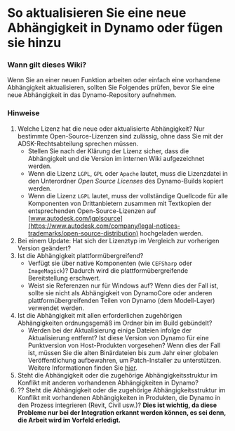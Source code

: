 # So aktualisieren Sie eine neue Abhängigkeit in Dynamo oder fügen sie hinzu

### Wann gilt dieses Wiki?
Wenn Sie an einer neuen Funktion arbeiten oder einfach eine vorhandene Abhängigkeit aktualisieren, sollten Sie Folgendes prüfen, bevor Sie eine neue Abhängigkeit in das Dynamo-Repository aufnehmen.

### Hinweise
1. Welche Lizenz hat die neue oder aktualisierte Abhängigkeit? Nur bestimmte Open-Source-Lizenzen sind zulässig, ohne dass Sie mit der ADSK-Rechtsabteilung sprechen müssen.
    * Stellen Sie nach der Klärung der Lizenz sicher, dass die Abhängigkeit und die Version im internen Wiki aufgezeichnet werden.
    * Wenn die Lizenz `LGPL`, `GPL` oder `Apache` lautet, muss die Lizenzdatei in den Unterordner _Open Source Licenses_ des Dynamo-Builds kopiert werden.
    * Wenn die Lizenz `LGPL` lautet, muss der vollständige Quellcode für alle Komponenten von Drittanbietern zusammen mit Textkopien der entsprechenden Open-Source-Lizenzen auf [www.autodesk.com/lgplsource](https://www.autodesk.com/company/legal-notices-trademarks/open-source-distribution) hochgeladen werden.
2. Bei einem Update: Hat sich der Lizenztyp im Vergleich zur vorherigen Version geändert?
3. Ist die Abhängigkeit plattformübergreifend? 
    * Verfügt sie über native Komponenten (wie `CEFSharp` oder `ImageMagick`)? Dadurch wird die plattformübergreifende Bereitstellung erschwert.
    * Weist sie Referenzen nur für Windows auf? Wenn dies der Fall ist, sollte sie nicht als Abhängigkeit von DynamoCore oder anderen plattformübergreifenden Teilen von Dynamo (dem Modell-Layer) verwendet werden.
4. Ist die Abhängigkeit mit allen erforderlichen zugehörigen Abhängigkeiten ordnungsgemäß im Ordner bin im Build gebündelt?
    * Werden bei der Aktualisierung einige Dateien infolge der Aktualisierung entfernt? Ist diese Version von Dynamo für eine Punktversion von Host-Produkten vorgesehen? Wenn dies der Fall ist, müssen Sie die alten Binärdateien bis zum Jahr einer globalen Veröffentlichung aufbewahren, um Patch-Installer zu unterstützen. Weitere Informationen finden Sie [hier](https://github.com/DynamoDS/Dynamo/tree/master/extern/legacy_remove_me).
5. Steht die Abhängigkeit oder die zugehörige Abhängigkeitsstruktur im Konflikt mit anderen vorhandenen Abhängigkeiten in Dynamo?
6. ?? Steht die Abhängigkeit oder die zugehörige Abhängigkeitsstruktur im Konflikt mit vorhandenen Abhängigkeiten in Produkten, die Dynamo in den Prozess integrieren (Revit, Civil usw.)? **Dies ist wichtig, da diese Probleme nur bei der Integration erkannt werden können, es sei denn, die Arbeit wird im Vorfeld erledigt.**